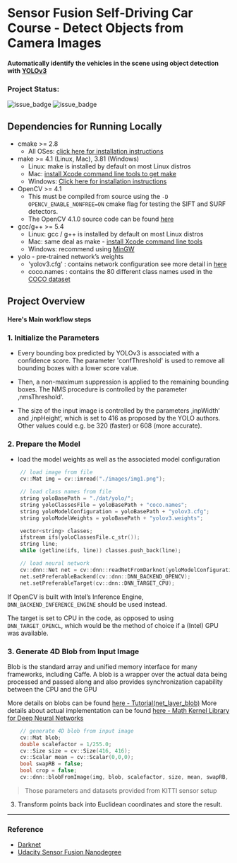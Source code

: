 # Sensor Fusion Self-Driving Car Course - Detect Objects from Camera Images

#### Automatically identify the vehicles in the scene using object detection with [YOLOv3](https://pjreddie.com/media/files/papers/YOLOv3.pdf)

### Project Status:

![issue_badge](https://img.shields.io/badge/build-Passing-green) ![issue_badge](https://img.shields.io/badge/UdacityRubric-Passing-green)

## Dependencies for Running Locally
* cmake >= 2.8
  * All OSes: [click here for installation instructions](https://cmake.org/install/)
* make >= 4.1 (Linux, Mac), 3.81 (Windows)
  * Linux: make is installed by default on most Linux distros
  * Mac: [install Xcode command line tools to get make](https://developer.apple.com/xcode/features/)
  * Windows: [Click here for installation instructions](http://gnuwin32.sourceforge.net/packages/make.htm)
* OpenCV >= 4.1
  * This must be compiled from source using the `-D OPENCV_ENABLE_NONFREE=ON` cmake flag for testing the SIFT and SURF detectors.
  * The OpenCV 4.1.0 source code can be found [here](https://github.com/opencv/opencv/tree/4.1.0)
* gcc/g++ >= 5.4
  * Linux: gcc / g++ is installed by default on most Linux distros
  * Mac: same deal as make - [install Xcode command line tools](https://developer.apple.com/xcode/features/)
  * Windows: recommend using [MinGW](http://www.mingw.org/)
* yolo - pre-trained network’s weights
  * 'yolov3.cfg' : contains network configuration see more detail in [here](https://github.com/pjreddie/darknet/blob/master/cfg/yolov3.cfg)
  * coco.names : contains the 80 different class names used in the [COCO dataset](https://github.com/pjreddie/darknet/blob/master/data/coco.names)

## Project Overview

#### Here's Main workflow steps

### 1. Initialize the Parameters

* Every bounding box predicted by YOLOv3 is associated with a confidence score. The parameter 'confThreshold' is used to remove all bounding boxes with a lower score value.

* Then, a non-maximum suppression is applied to the remaining bounding boxes. The NMS procedure is controlled by the parameter ‚nmsThreshold‘.

* The size of the input image is controlled by the parameters ‚inpWidth‘ and ‚inpHeight‘, which is set to 416 as proposed by the YOLO authors. Other values could e.g. be 320 (faster) or 608 (more accurate).

### 2. Prepare the Model

* load the model weights as well as the associated model configuration
```c++
    // load image from file
    cv::Mat img = cv::imread("./images/img1.png");

    // load class names from file
    string yoloBasePath = "./dat/yolo/";
    string yoloClassesFile = yoloBasePath + "coco.names";
    string yoloModelConfiguration = yoloBasePath + "yolov3.cfg";
    string yoloModelWeights = yoloBasePath + "yolov3.weights"; 

    vector<string> classes;
    ifstream ifs(yoloClassesFile.c_str());
    string line;
    while (getline(ifs, line)) classes.push_back(line);

    // load neural network
    cv::dnn::Net net = cv::dnn::readNetFromDarknet(yoloModelConfiguration, yoloModelWeights);
    net.setPreferableBackend(cv::dnn::DNN_BACKEND_OPENCV);
    net.setPreferableTarget(cv::dnn::DNN_TARGET_CPU);
```

If OpenCV is built with Intel’s Inference Engine, `DNN_BACKEND_INFERENCE_ENGINE` should be used instead. 

The target is set to CPU in the code, as opposed to using `DNN_TARGET_OPENCL`, which would be the method of choice if a (Intel) GPU was available.

### 3. Generate 4D Blob from Input Image

Blob is the standard array and unified memory interface for many frameworks, including Caffe. A blob is a wrapper over the actual data being processed and passed along and also provides synchronization capability between the CPU and the GPU

More details on blobs can be found [here - Tutorial(net_layer_blob)](http://caffe.berkeleyvision.org/tutorial/net_layer_blob.html)
More details about actual implementation can be found [here - Math Kernel Library for Deep Neural Networks](https://intel.github.io/mkl-dnn/understanding_memory_formats.html)

```c++
    // generate 4D blob from input image
    cv::Mat blob;
    double scalefactor = 1/255.0;
    cv::Size size = cv::Size(416, 416);
    cv::Scalar mean = cv::Scalar(0,0,0);
    bool swapRB = false;
    bool crop = false;
    cv::dnn::blobFromImage(img, blob, scalefactor, size, mean, swapRB, crop);
```

> Those parameters and datasets provided from KITTI sensor setup

  3. Transform points back into Euclidean coordinates and store the result.

---
 ### Reference
  * [Darknet](https://github.com/pjreddie/darknet)
  * [Udacity Sensor Fusion Nanodegree](https://www.udacity.com/course/sensor-fusion-engineer-nanodegree--nd313)

